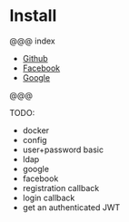 # Install

@@@ index

* [Github](github.md)
* [Facebook](facebook.md)
* [Google](google.md)

@@@

TODO:

 - docker
 - config
 - user+password basic
 - ldap
 - google
 - facebook
 - registration callback
 - login callback
 - get an authenticated JWT
